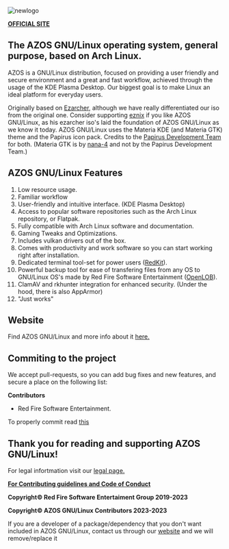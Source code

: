 ![newlogo](https://github.com/RedFireSoftwareEntertainment/AZOS-GNU-Linux/assets/98542488/09158202-4d60-48a4-8c00-00c1cadc76da)

[**OFFICIAL SITE**](https://sites.google.com/view/azosofficialsite/home)

## **The AZOS GNU/Linux operating system, general purpose, based on Arch Linux.**

AZOS is a GNU/Linux distribution, focused on providing a user friendly and secure environment and a great and fast workflow, achieved through the usage of the KDE Plasma Desktop. Our biggest goal is to make Linux an ideal platform for everyday users.

Originally based on [Ezarcher](https://sourceforge.net/projects/ezarch/), although we have really differentiated our iso from the original one. Consider supporting [eznix](https://www.youtube.com/@eznix) if you like AZOS GNU/Linux, as his ezarcher iso's laid the foundation of AZOS GNU/Linux as we know it today. AZOS GNU/Linux uses the Materia KDE (and Materia GTK) theme and the Papirus icon pack. Credits to the [Papirus Development Team](https://github.com/PapirusDevelopmentTeam) for both. (Materia GTK is by [nana-4](https://github.com/nana-4) and not by the Papirus Development Team.)

## AZOS GNU/Linux Features
 
 1. Low resource usage.
 2. Familiar workflow
 3. User-friendly and intuitive interface. (KDE Plasma Desktop)
 4. Access to popular software repositories such as the Arch Linux repository, or Flatpak. 
 5. Fully compatible with Arch Linux software and documentation.
 6. Gaming Tweaks and Optimizations.
 7. Includes vulkan drivers out of the box.
 8. Comes with productivity and work software so you can start working right after installation.
 9. Dedicated terminal tool-set for power users ([RedKit](https://github.com/RedFireSoftwareEntertainment/RedKit)).
 10. Powerful backup tool for ease of transfering files from any OS to GNU/Linux OS's made by Red Fire Software Entertainment ([OpenLOB](https://github.com/RedFireSoftwareEntertainment/OpenLOB)).
 11. ClamAV and rkhunter integration for enhanced security. (Under the hood, there is also AppArmor)
 12. "Just works"

## Website
Find AZOS GNU/Linux and more info about it [here.](https://sites.google.com/view/azosofficialsite/home)

## Commiting to the project
We accept pull-requests, so you can add bug fixes and new features, and secure a place on the following list:

**Contributors**

 - Red Fire Software Entertainment.

To properly commit read [this](https://github.com/RedFireSoftwareEntertainment/AZOS-GNU-Linux/blob/main/CONTRIBUTING.md)

## **Thank you for reading and supporting AZOS GNU/Linux!**

For legal infortmation visit our [legal page.](https://sites.google.com/view/azosofficialsite/legal)

**[For Contributing guidelines and Code of Conduct](https://github.com/RedFireSoftwareEntertainment/AZOS-GNU-Linux/blob/main/CONTRIBUTING.md)**

**Copyright© Red Fire Software Entertaiment Group 2019-2023**

**Copyright© AZOS GNU/Linux Contributors 2023-2023** 

If you are a developer of a package/dependency that you don't want included in AZOS GNU/Linux, contact us through our [website](https://sites.google.com/view/azosofficialsite/contact-us) and we will remove/replace it
